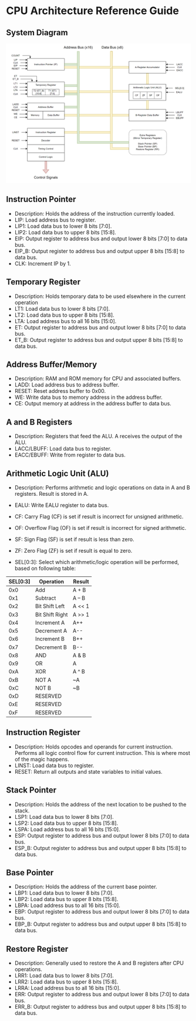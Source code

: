 # CPU Architecture Reference Guide

## System Diagram

<a href="https://github.com/GrasonHumphrey/CPU_Python">
    <img src="../images/System_Schematic.png" alt="Schematic">
</a>

## Instruction Pointer
- Description: Holds the address of the instruction currently loaded.
- LIP: Load address bus to register.
- LIP1: Load data bus to lower 8 bits [7:0].
- LIP2: Load data bus to upper 8 bits [15:8].
- EIP: Output register to address bus and output lower 8 bits [7:0] to data bus.
- EIP_B: Output register to address bus and output upper 8 bits [15:8] to data bus.
- CLK: Increment IP by 1.

## Temporary Register
- Description: Holds temporary data to be used elsewhere in the current operation
- LT1: Load data bus to lower 8 bits [7:0].
- LT2: Load data bus to upper 8 bits [15:8].
- LTA: Load address bus to all 16 bits [15:0].
- ET: Output register to address bus and output lower 8 bits [7:0] to data bus.
- ET_B:  Output register to address bus and output upper 8 bits [15:8] to data bus.

## Address Buffer/Memory
- Description: RAM and ROM memory for CPU and associated buffers.
- LADD: Load address bus to address buffer.
- RESET: Reset address buffer to 0x00.
- WE: Write data bus to memory address in the address buffer.
- CE: Output memory at address in the address buffer to data bus.

## A and B Registers
- Description: Registers that feed the ALU.  A receives the output of the ALU.
- LACC/LBUFF: Load data bus to register.
- EACC/EBUFF: Write from register to data bus.

## Arithmetic Logic Unit (ALU)
- Description: Performs arithmetic and logic operations on data in A and B registers.  Result is stored in A.
- EALU: Write EALU register to data bus.
- CF: Carry Flag (CF) is set if result is incorrect for unsigned arithmetic.
- OF: Overflow Flag (OF) is set if result is incorrect for signed arithmetic.
- SF: Sign Flag (SF) is set if result is less than zero.
- ZF: Zero Flag (ZF) is set if result is equal to zero.

- SEL[0:3]: Select which arithmetic/logic operation will be performed, based on following table:
	
|SEL[0:3] | Operation | Result |
| --------- | ----------------- | -------------|
| 0x0 | Add | A + B |
| 0x1 | Subtract | A – B |
| 0x2 | Bit Shift Left | A << 1 |
| 0x3 | Bit Shift Right | A >> 1 |
| 0x4 | Increment A | A++ |
| 0x5 | Decrement A | A-- |
| 0x6 | Increment B | B++ |
| 0x7 | Decrement B | B-- |
| 0x8 | AND | A & B |
| 0x9 | OR | A | B |
| 0xA | XOR | A ^ B |
| 0xB | NOT A | ~A |
| 0xC | NOT B | ~B |
| 0xD | RESERVED |  |
| 0xE | RESERVED |  |
| 0xF | RESERVED |  |


## Instruction Register
- Description: Holds opcodes and operands for current instruction.  Performs all logic control flow for current instruction.  This is where most of the magic happens.
- LINST: Load data bus to register.
- RESET: Return all outputs and state variables to initial values.


## Stack Pointer
- Description: Holds the address of the next location to be pushed to the stack.
- LSP1: Load data bus to lower 8 bits [7:0].
- LSP2: Load data bus to upper 8 bits [15:8].
- LSPA: Load address bus to all 16 bits [15:0].
- ESP: Output register to address bus and output lower 8 bits [7:0] to data bus.
- ESP_B:  Output register to address bus and output upper 8 bits [15:8] to data bus.

## Base Pointer
- Description: Holds the address of the current base pointer.
- LBP1: Load data bus to lower 8 bits [7:0].
- LBP2: Load data bus to upper 8 bits [15:8].
- LBPA: Load address bus to all 16 bits [15:0].
- EBP: Output register to address bus and output lower 8 bits [7:0] to data bus.
- EBP_B:  Output register to address bus and output upper 8 bits [15:8] to data bus.

## Restore Register
- Description: Generally used to restore the A and B registers after CPU operations.
- LRR1: Load data bus to lower 8 bits [7:0].
- LRR2: Load data bus to upper 8 bits [15:8].
- LRRA: Load address bus to all 16 bits [15:0].
- ERR: Output register to address bus and output lower 8 bits [7:0] to data bus.
- ERR_B:  Output register to address bus and output upper 8 bits [15:8] to data bus.